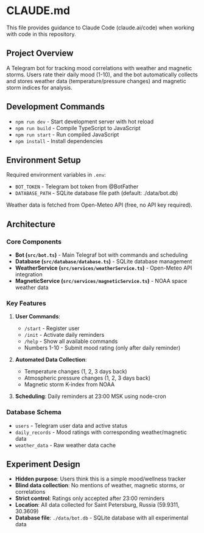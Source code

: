 # CLAUDE.md

This file provides guidance to Claude Code (claude.ai/code) when working with code in this repository.

## Project Overview

A Telegram bot for tracking mood correlations with weather and magnetic storms. Users rate their daily mood (1-10), and the bot automatically collects and stores weather data (temperature/pressure changes) and magnetic storm indices for analysis.

## Development Commands

- `npm run dev` - Start development server with hot reload
- `npm run build` - Compile TypeScript to JavaScript
- `npm run start` - Run compiled JavaScript
- `npm install` - Install dependencies

## Environment Setup

Required environment variables in `.env`:
- `BOT_TOKEN` - Telegram bot token from @BotFather  
- `DATABASE_PATH` - SQLite database file path (default: ./data/bot.db)

Weather data is fetched from Open-Meteo API (free, no API key required).

## Architecture

### Core Components

- **Bot (`src/bot.ts`)** - Main Telegraf bot with commands and scheduling
- **Database (`src/database/database.ts`)** - SQLite database management
- **WeatherService (`src/services/weatherService.ts`)** - Open-Meteo API integration
- **MagneticService (`src/services/magneticService.ts`)** - NOAA space weather data

### Key Features

1. **User Commands**:
   - `/start` - Register user
   - `/init` - Activate daily reminders
   - `/help` - Show all available commands
   - Numbers 1-10 - Submit mood rating (only after daily reminder)

2. **Automated Data Collection**:
   - Temperature changes (1, 2, 3 days back)
   - Atmospheric pressure changes (1, 2, 3 days back)  
   - Magnetic storm K-index from NOAA

3. **Scheduling**: Daily reminders at 23:00 MSK using node-cron

### Database Schema

- `users` - Telegram user data and active status
- `daily_records` - Mood ratings with corresponding weather/magnetic data
- `weather_data` - Raw weather data cache

## Experiment Design

- **Hidden purpose**: Users think this is a simple mood/wellness tracker
- **Blind data collection**: No mentions of weather, magnetic storms, or correlations
- **Strict control**: Ratings only accepted after 23:00 reminders
- **Location**: All data collected for Saint Petersburg, Russia (59.9311, 30.3609)
- **Database file**: `./data/bot.db` - SQLite database with all experimental data